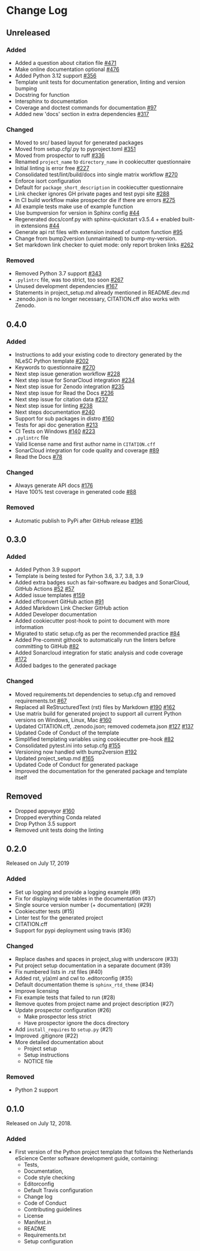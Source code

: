 # Change Log

## Unreleased

### Added

* Added a question about citation file [#471](https://github.com/NLeSC/python-template/pull/471)
* Make online documentation optional [#476](https://github.com/NLeSC/python-template/pull/476)
* Added Python 3.12 support [#356](https://github.com/NLeSC/python-template/issues/356)
* Template unit tests for documentation generation, linting and version bumping
* Docstring for function
* Intersphinx to documentation
* Coverage and doctest commands for documentation [#97](https://github.com/NLeSC/python-template/issues/97)
* Added new 'docs' section in extra dependencies [#317](https://github.com/NLeSC/python-template/issues/317)

### Changed

* Moved to src/ based layout for generated packages
* Moved from setup.cfg/.py to pyproject.toml [#351](https://github.com/NLeSC/python-template/issues/351)
* Moved from prospector to ruff [#336](https://github.com/NLeSC/python-template/issues/336)
* Renamed `project_name` to `directory_name` in cookiecutter questionnaire
* Initial linting is error free [#227](https://github.com/NLeSC/python-template/issues/227)
* Consolidated test/lint/build/docs into single matrix workflow [#270](https://github.com/NLeSC/python-template/issues/276)
* Enforce isort configuration
* Default for `package_short_description` in cookiecutter questionnaire
* Link checker ignores GH private pages and test pypi site [#288](https://github.com/NLeSC/python-template/issues/288)
* In CI build workflow make prospector die if there are errors [#275](https://github.com/NLeSC/python-template/issues/275)
* All example tests make use of example function
* Use bumpversion for version in Sphinx config [#44](https://github.com/NLeSC/python-template/issues/44)
* Regenerated docs/conf.py with sphinx-quickstart v3.5.4 + enabled built-in extensions [#44](https://github.com/NLeSC/python-template/issues/44)
* Generate api rst files with extension instead of custom function [#95](https://github.com/NLeSC/python-template/issues/95)
* Change from bump2version (unmaintained) to bump-my-version.
* Set markdown link checker to quiet mode: only report broken links [#262](https://github.com/NLeSC/python-template/issues/262)

### Removed

* Removed Python 3.7 support [#343](https://github.com/NLeSC/python-template/issues/343)
* `.pylintrc` file, was too strict, too soon [#267](https://github.com/NLeSC/python-template/issues/267)
* Unused development dependencies [#167](https://github.com/NLeSC/python-template/issues/167)
* Statements in project_setup.md already mentioned in README.dev.md
* .zenodo.json is no longer necessary, CITATION.cff also works with Zenodo.

## 0.4.0

### Added

* Instructions to add your existing code to directory generated by the NLeSC Python template [#202](https://github.com/NLeSC/python-template/issues/202)
* Keywords to questionnaire [#270](https://github.com/NLeSC/python-template/issues/270)
* Next step issue generation workflow [#228](https://github.com/NLeSC/python-template/issues/228)
* Next step issue for SonarCloud integration [#234](https://github.com/NLeSC/python-template/issues/234)
* Next step issue for Zenodo integration [#235](https://github.com/NLeSC/python-template/issues/235)
* Next step issue for Read the Docs [#236](https://github.com/NLeSC/python-template/issues/236)
* Next step issue for citation data [#237](https://github.com/NLeSC/python-template/issues/237)
* Next step issue for linting [#238](https://github.com/NLeSC/python-template/issues/238)
* Next steps documentation [#240](https://github.com/NLeSC/python-template/issues/240)
* Support for sub packages in distro [#160](https://github.com/NLeSC/python-template/issues/160)
* Tests for api doc generation [#213](https://github.com/NLeSC/python-template/issues/213)
* CI Tests on Windows [#140](https://github.com/NLeSC/python-template/issues/140) [#223](https://github.com/NLeSC/python-template/issues/223)
* `.pylintrc` file
* Valid license name and first author name in `CITATION.cff`
* SonarCloud integration for code quality and coverage [#89](https://github.com/NLeSC/python-template/issues/89)
* Read the Docs [#78](https://github.com/NLeSC/python-template/issues/78)

### Changed

* Always generate API docs [#176](https://github.com/NLeSC/python-template/issues/176)
* Have 100% test coverage in generated code [#88](https://github.com/NLeSC/python-template/issues/88)

### Removed

* Automatic publish to PyPi after GitHub release [#196](https://github.com/NLeSC/python-template/issues/196)

## 0.3.0

### Added

* Added Python 3.9 support
* Template is being tested for Python 3.6, 3.7, 3.8, 3.9
* Added extra badges such as fair-software.eu badges and SonarCloud, GitHub Actions [#52](https://github.com/NLeSC/python-template/issues/52) [#57](https://github.com/NLeSC/python-template/issues/57)
* Added issue templates [#159](https://github.com/NLeSC/python-template/issues/159)
* Added cffconvert GitHub action [#91](https://github.com/NLeSC/python-template/issues/91)
* Added Markdown Link Checker GitHub action
* Added Developer documentation
* Added cookiecutter post-hook to point to document with more information
* Migrated to static setup.cfg as per the recommended practice [#84](https://github.com/NLeSC/python-template/issues/84)
* Added Pre-commit githook to automatically run the linters before committing to GitHub [#82](https://github.com/NLeSC/python-template/issues/82)
* Added Sonarcloud integration for static analysis and code coverage [#172](https://github.com/NLeSC/python-template/issues/172)
* Added badges to the generated package

### Changed

* Moved requirements.txt dependencies to setup.cfg and removed requirements.txt [#67](https://github.com/NLeSC/python-template/issues/67)
* Replaced all ReStructuredText (rst) files by Markdown [#190](https://github.com/NLeSC/python-template/issues/190) [#162](https://github.com/NLeSC/python-template/issues/162)
* Use matrix build for generated project to support all current Python versions on Windows, Linux, Mac [#160](https://github.com/NLeSC/python-template/issues/160)
* Updated CITATION.cff, .zenodo.json; removed codemeta.json [#127](https://github.com/NLeSC/python-template/issues/127) [#137](https://github.com/NLeSC/python-template/issues/137)
* Updated Code of Conduct of the template
* Simplified templating variables using cookiecutter pre-hook [#82](https://github.com/NLeSC/python-template/issues/82)
* Consolidated pytest.ini into setup.cfg [#155](https://github.com/NLeSC/python-template/issues/155)
* Versioning now handled with bump2version [#192](https://github.com/NLeSC/python-template/issues/192)
* Updated project_setup.md [#165](https://github.com/NLeSC/python-template/issues/165)
* Updated Code of Conduct for generated package
* Improved the documentation for the generated package and template itself

## Removed
* Dropped appveyor [#160](https://github.com/NLeSC/python-template/issues/160)
* Dropped everything Conda related
* Drop Python 3.5 support
* Removed unit tests doing the linting


## 0.2.0

Released on July 17, 2019

### Added

* Set up logging and provide a logging example (#9)
* Fix for displaying wide tables in the documentation (#37)
* Single source version number (+ documentation) (#29)
* Cookiecutter tests (#15)
* Linter test for the generated project
* CITATION.cff
* Support for pypi deployment using travis (#36)

### Changed

* Replace dashes and spaces in project_slug with underscore (#33)
* Put project setup documentation in a separate document (#39)
* Fix numbered lists in .rst files (#40)
* Added rst, y(a)ml and cwl to .editorconfig (#35)
* Default documentation theme is `sphinx_rtd_theme` (#34)
* Improve licensing
* Fix example tests that failed to run (#28)
* Remove quotes from project name and project description (#27)
* Update prospector configuration (#26)
	- Make prospector less strict
	- Have prospector ignore the docs directory
* Add `install_requires` to `setup.py` (#21)
* Improved .gitignore (#22)
* More detailed documentation about
	- Project setup
	- Setup instructions
	- NOTICE file

### Removed

* Python 2 support

## 0.1.0

Released on July 12, 2018.

### Added

* First version of the Python project template that follows the Netherlands eScience Center software development guide, containing:
	- Tests,
	- Documentation,
	- Code style checking
	- Editorconfig
	- Default Travis configuration
	- Change log
	- Code of Conduct
	- Contributing guidelines
	- License
	- Manifest.in
	- README
	- Requirements.txt
	- Setup configuration
